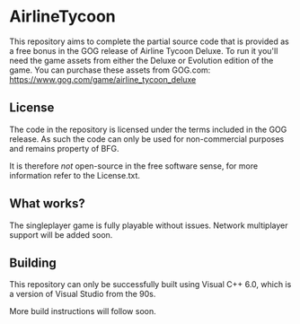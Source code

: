 # AirlineTycoon

This repository aims to complete the partial source code that is provided as a free bonus in the GOG release
of Airline Tycoon Deluxe. To run it you'll need the game assets from either the Deluxe or Evolution edition
of the game. You can purchase these assets from GOG.com: https://www.gog.com/game/airline_tycoon_deluxe

## License

The code in the repository is licensed under the terms included in the GOG release. As such the code can
only be used for non-commercial purposes and remains property of BFG.

It is therefore *not* open-source in the free software sense, for more information refer to the License.txt.

## What works?

The singleplayer game is fully playable without issues. Network multiplayer support will be added soon.

## Building

This repository can only be successfully built using Visual C++ 6.0, which is a version of Visual Studio from the 90s.

More build instructions will follow soon.
